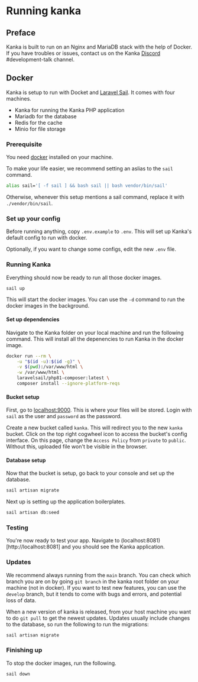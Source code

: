 # Running kanka

## Preface

Kanka is built to run on an Nginx and MariaDB stack with the help of Docker. If you have troubles or issues, contact us on the Kanka [Discord](https://discord.gg/rhsyZJ4) #development-talk channel.


## Docker

Kanka is setup to run with Docket and [Laravel Sail](https://laravel.com/8.x/sail). It comes with four machines.
* Kanka for running the Kanka PHP application
* Mariadb for the database
* Redis for the cache
* Minio for file storage

### Prerequisite
You need [docker](https://www.docker.com/) installed on your machine.

To make your life easier, we recommend setting an aslias to the `sail` command.
```bash
alias sail='[ -f sail ] && bash sail || bash vendor/bin/sail'
```

Otherwise, whenever this setup mentions a sail command, replace it with `./vendor/bin/sail`.


### Set up your config

Before running anything, copy `.env.example` to `.env`. This will set up Kanka's default config to run with docker.

Optionally, if you want to change some configs, edit the new `.env` file.

### Running Kanka

Everything should now be ready to run all those docker images.

```bash
sail up
```

This will start the docker images. You can use the `-d` command to run the docker images in the background.


#### Set up dependencies

Navigate to the Kanka folder on your local machine and run the following command. This will install all the depenencies to run Kanka in the docker image.

```bash
docker run --rm \
    -u "$(id -u):$(id -g)" \
    -v $(pwd):/var/www/html \
    -w /var/www/html \
    laravelsail/php81-composer:latest \
    composer install --ignore-platform-reqs
```


#### Bucket setup

First, go to [localhost:9000](http://localhost:9000). This is where your files will be stored. Login with `sail` as the user and `password` as the password.

Create a new bucket called `kanka`. This will redirect you to the new `kanka` bucket. Click on the top right cogwheel icon to access the bucket's config interface. On this page, change the `Access Policy` from `private` to `public`. Without this, uploaded file won't be visible in the browser.

#### Database setup

Now that the bucket is setup, go back to your console and set up the database.

```bash
sail artisan migrate
```

Next up is setting up the application boilerplates.

```bash
sail artisan db:seed
```

### Testing

You're now ready to test your app. Navigate to (localhost:8081)[http://localhost:8081] and you should see the Kanka application.



### Updates

We recommend always running from the `main` branch. You can check which branch you are on by going `git branch` in the kanka root folder on your machine (not in docker). If you want to test new features, you can use the `develop` branch, but it tends to come with bugs and errors, and potential loss of data.

When a new version of kanka is released, from your host machine you want to do `git pull` to get the newest updates. Updates usually include changes to the database, so run the following to run the migrations:

```bash
sail artisan migrate
```


### Finishing up

To stop the docker images, run the following.

```bash
sail down
```

